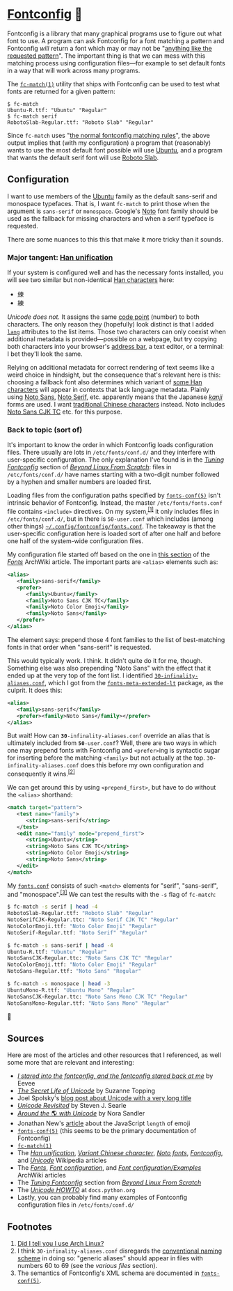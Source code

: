 # [Fontconfig][] 🤷

<!-- TODO
*   Add a footnote saying that this started as a comment explaining my `fonts.conf`...
*   A better way to test the configuration is `fc-match -s`:
        $ fc-match -s serif | head -3
        NotoSerifCJK-Regular.ttc: "Noto Serif CJK TC" "Regular"
        NotoColorEmoji.ttf: "Noto Color Emoji" "Regular"
        NotoSerif-Regular.ttf: "Noto Serif" "Regular"
*   Write that [`fc-match(1)`][] appears to reflect changes to configuration files
    immediately.  That is, it seems running `fc-cache` is usually unnecessary.
-->

Fontconfig is a library that many graphical programs use to figure out what font to use.
A program can ask Fontconfig for a font matching a pattern and Fontconfig *will* return a
font which may or may not be "[anything like the requested pattern][`fonts-conf(5)`]".
The important thing is that we can mess with this matching process using configuration
files—for example to set default fonts in a way that will work across many programs.

The [`fc-match(1)`][] utility that ships with Fontconfig can be used to test what fonts
are returned for a given pattern:

    $ fc-match
    Ubuntu-R.ttf: "Ubuntu" "Regular"
    $ fc-match serif
    RobotoSlab-Regular.ttf: "Roboto Slab" "Regular"

Since `fc-match` uses "[the normal fontconfig matching rules][`fc-match(1)`]", the above
output implies that (with my configuration) a program that (reasonably) wants to use the
most default font possible will use [Ubuntu][], and a program that wants the default serif
font will use [Roboto Slab][].

## Configuration

I want to use members of the [Ubuntu][] family as the default sans-serif and monospace
typefaces.  That is, I want `fc-match` to print those when the argument is `sans-serif` or
`monospace`.  Google's [Noto][] font family should be used as the fallback for missing
characters <!-- Is character the correct term here?  What about symbol, glyph, grapheme,
sign, ideograph, ... --> and when a serif typeface is requested.

There are some nuances to this this that make it more tricky than it sounds.

### Major tangent: [Han unification][]

If your system is configured well and has the necessary fonts installed, you will see two
similar but non-identical [Han characters][] here:

<!-- We can't use <span>.  Use a list as a workaround.  See
<https://github.com/github/markup/issues/245#issuecomment-245460087>. -->
<ul>
<li lang="zh">練</li>
<li lang="ja">練</li>
</ul>

*Unicode does not.*  It assigns the same [code point][] (number) to both characters.  The
only reason they (hopefully) look distinct is that I added [`lang`][] attributes to the
list items.  Those two characters can only coexist when additional metadata is
provided—possible on a webpage, but try copying both characters into your browser's
[address bar][], a text editor, or a terminal: I bet they'll look the same.

Relying on additional metadata for correct rendering of text seems like a weird choice in
hindsight, but the consequence that's relevant here is this: choosing a fallback font also
determines which variant of [some Han characters][] will appear in contexts that lack
language metadata.  Plainly using [Noto Sans][], [Noto Serif][], etc. apparently means
that the Japanese [*kanji*][] forms are used.  I want [traditional Chinese characters][]
instead.  Noto includes [Noto Sans CJK TC][] etc. for this purpose.

<!--
I think my best bet for setting up Fontconfig is to specify "Noto San CJK TC" as the first
and "Noto Sans" as an additional fallback font for requests of a sans-serif typeface, and
to do something equivalent for serif and monospace.
-->

### Back to topic (sort of)

It's important to know the order in which Fontconfig loads configuration files.  There
usually are lots in `/etc/fonts/conf.d/` and they interfere with user-specific
configuration.  The only explanation I've found is in the [*Tuning Fontconfig*][] section
of [*Beyond Linux From Scratch*][]: files in `/etc/fonts/conf.d/` have names starting with
a two-digit number followed by a hyphen and smaller numbers are loaded first.

Loading files from the configuration paths specified by [`fonts-conf(5)`][] isn't
intrinsic behavior of Fontconfig.  Instead, the master `/etc/fonts/fonts.conf` file
contains `<include>` directives.  On my
system,<sup>[\[1\]](#user-content-footnote-1)</sup> it only includes files in
`/etc/fonts/conf.d/`, but in there is `50-user.conf` which includes (among other things)
[`~/.config/fontconfig/fonts.conf`][`fonts.conf`].  The takeaway is that the user-specific
configuration here is loaded sort of after one half and before one half of the system-wide
configuration files.

My configuration file started off based on the one in [this section][fonts-aw-ffo] of the
[*Fonts*][Fonts - ArchWiki] ArchWiki article.  The important parts are `<alias>` elements
such as:

```xml
<alias>
   <family>sans-serif</family>
   <prefer>
      <family>Ubuntu</family>
      <family>Noto Sans CJK TC</family>
      <family>Noto Color Emoji</family>
      <family>Noto Sans</family>
   </prefer>
</alias>
```

The element says: prepend those 4 font families to the list of best-matching fonts in that
order when "sans-serif" is requested.

<!--
Configuration files with numbers that are lower than 50 and that also prepend fonts to
`serif`, `sans-serif`, or `monospace` win.  The fonts they prepend are above the ones I
prepend in the output of `fc-match`.  The file that messes stuff up is
`/etc/fonts/conf.d/30-infinality-aliases.conf`.  I think it does stuff that should really
be done in files with numbers 60 to 69 (see [*Tuning Fontconfig*]; search for "generic
aliases, map generic to family").
-->

This would typically work.  I think.  It didn't quite do it for me, though.  Something
else was also prepending "Noto Sans" with the effect that it ended up at the very top of
the font list.  I identified [`30-infinality-aliases.conf`][], which I got from the
[`fonts-meta-extended-lt`][] package, as the culprit.  It does this:

```xml
<alias>
   <family>sans-serif</family>
   <prefer><family>Noto Sans</family></prefer>
</alias>
```

But wait!  How can <code><b>30</b>-infinality-aliases.conf</code> override an alias that
is ultimately included from <code><b>50</b>-user.conf</code>?  Well, there are two ways in
which one may prepend fonts with Fontconfig and `<prefer>`ing is syntactic sugar for
inserting before the matching `<family>` but not actually at the top.
`30-infinality-aliases.conf` does this before my own configuration and consequently it
wins.<sup>[\[2\]](#user-content-footnote-2)</sup>

We can get around this by using `<prepend_first>`, but have to do without the `<alias>`
shorthand:

```xml
<match target="pattern">
   <test name="family">
      <string>sans-serif</string>
   </test>
   <edit name="family" mode="prepend_first">
      <string>Ubuntu</string>
      <string>Noto Sans CJK TC</string>
      <string>Noto Color Emoji</string>
      <string>Noto Sans</string>
   </edit>
</match>
```

My [`fonts.conf`][] consists of such `<match>` elements for "serif", "sans-serif", and
"monospace".<sup>[\[3\]](#user-content-footnote-3)</sup> We can test the results with the
`-s` flag of `fc-match`:

```bash
$ fc-match -s serif | head -4
RobotoSlab-Regular.ttf: "Roboto Slab" "Regular"
NotoSerifCJK-Regular.ttc: "Noto Serif CJK TC" "Regular"
NotoColorEmoji.ttf: "Noto Color Emoji" "Regular"
NotoSerif-Regular.ttf: "Noto Serif" "Regular"
```

```bash
$ fc-match -s sans-serif | head -4
Ubuntu-R.ttf: "Ubuntu" "Regular"
NotoSansCJK-Regular.ttc: "Noto Sans CJK TC" "Regular"
NotoColorEmoji.ttf: "Noto Color Emoji" "Regular"
NotoSans-Regular.ttf: "Noto Sans" "Regular"
```

```bash
$ fc-match -s monospace | head -3
UbuntuMono-R.ttf: "Ubuntu Mono" "Regular"
NotoSansCJK-Regular.ttc: "Noto Sans Mono CJK TC" "Regular"
NotoSansMono-Regular.ttf: "Noto Sans Mono" "Regular"
```

🙂

## Sources

Here are most of the articles and other resources that I referenced, as well some more
that are relevant and interesting:

*   [*I stared into the fontconfig, and the fontconfig stared back at me*][] by Eevee
*   [*The Secret Life of Unicode*][] by Suzanne Topping
*   Joel Spolsky's [blog post about Unicode with a very long title][The 15 Excuses]
*   [*Unicode Revisited*][] by Steven J. Searle
*   [*Around the* 🌎 *with Unicode*][nora-sandler-unicode] by Nora Sandler
*   Jonathan New's [article][poo] about the JavaScript `length` of emoji
*   [`fonts-conf(5)`][] (this seems to be the primary documentation of Fontconfig)
*   [`fc-match(1)`][]
*   The *[Han unification][]*, *[Variant Chinese character][]*, *[Noto fonts][]*,
    *[Fontconfig][]*, and *[Unicode][]* Wikipedia articles
*   The [*Fonts*][Fonts - ArchWiki], [*Font configuration*][Font configuration -
    ArchWiki], and [*Font configuration/Examples*][Font configuration/Examples - ArchWiki]
    ArchWiki articles
*   The [*Tuning Fontconfig*][] section from [*Beyond Linux From Scratch*][]
*   The [*Unicode HOWTO*][] at `docs.python.org`
*   Lastly, you can probably find many examples of Fontconfig configuration files in
    `/etc/fonts/conf.d/`

## Footnotes

<ol>
<li id="footnote-1"><a href="https://redd.it/32o299">Did I tell you I use Arch Linux?</a></li>
<li id="footnote-2">
I think <code>30-infinality-aliases.conf</code> disregards the <a
href="http://linuxfromscratch.org/blfs/view/stable/x/tuning-fontconfig.html">conventional
naming scheme</a> in doing so: "generic aliases" should appear in files with numbers 60 to
69 (see the <i>various files</i> section).
</li>
<li id="footnote-3">
The semantics of Fontconfig's XML schema are documented in <a
href="https://www.freedesktop.org/software/fontconfig/fontconfig-user.html"
title="fonts-conf(5)"><code>fonts-conf(5)</code></a>.
</li>
</ol>

[Fontconfig]: https://en.wikipedia.org/wiki/Fontconfig "Fontconfig - Wikipedia"
[`fonts-conf(5)`]: https://www.freedesktop.org/software/fontconfig/fontconfig-user.html
    "fonts-conf(5)"
[`fc-match(1)`]: https://linux.die.net/man/1/fc-match "fc-match(1)"
[Ubuntu]: https://en.wikipedia.org/wiki/Ubuntu_(typeface) "Ubuntu (typeface) - Wikipedia"
[Roboto Slab]: https://en.wikipedia.org/wiki/Roboto#Roboto_Slab "Roboto - Wikipedia"
[Noto]: https://en.wikipedia.org/wiki/Noto_fonts "Noto fonts - Wikipedia"
[Han unification]: https://en.wikipedia.org/wiki/Han_unification
    "Han unification - Wikipedia"
[Han characters]: https://en.wikipedia.org/wiki/Han_characters
    "Han characters - Wikipedia"
[code point]: https://en.wikipedia.org/wiki/Code_point "Code point - Wikipedia"
[`lang`]: https://developer.mozilla.org/en-US/docs/Web/HTML/Global_attributes/lang
    "lang - HTML | MDN"
[address bar]: https://en.wikipedia.org/wiki/Address_bar "Address bar - Wikipedia"
[some Han characters]: https://en.wikipedia.org/wiki/Variant_Chinese_character#Usage_in_computing
    "Variant Chinese character - Wikipedia"
[*kanji*]: https://en.wikipedia.org/wiki/Kanji
    "Kanji - Wikipedia"
[traditional Chinese characters]: https://en.wikipedia.org/wiki/Traditional_Chinese_characters
    "Traditional Chinese characters - Wikipedia"
[Noto Sans CJK TC]: https://www.google.com/get/noto/#sans-hant "Google Noto Fonts"
[Noto Sans]: https://www.google.com/get/noto/#sans-lgc "Google Noto Fonts"
[Noto Serif]: https://www.google.com/get/noto/#serif-lgc "Google Noto Fonts"
[*Tuning Fontconfig*]: http://linuxfromscratch.org/blfs/view/stable/x/tuning-fontconfig.html
    "Tuning Fontconfig"
[*Beyond Linux From Scratch*]: http://linuxfromscratch.org/blfs/view/stable/index.html
[`fonts.conf`]: fonts.conf
[fonts-aw-ffo]: https://wiki.archlinux.org/index.php/Fonts#Fallback_font_order_with_X11
    "\"Fallback font order with X11\" (Fonts - ArchWiki)"
[Fonts - ArchWiki]: https://wiki.archlinux.org/index.php/Fonts "Fonts - ArchWiki"
[`30-infinality-aliases.conf`]: https://gist.githubusercontent.com/cryzed/4f64bb79e80d619866ee0b18ba2d32fc/raw/bd073b52365393f9f0718425271825fc27b218f7/local.conf
[`fonts-meta-extended-lt`]: https://aur.archlinux.org/packages/fonts-meta-extended-lt
    "AUR (en) - fonts-meta-extended-lt"
[*I stared into the fontconfig, and the fontconfig stared back at me*]: https://eev.ee/blog/2015/05/20/i-stared-into-the-fontconfig-and-the-fontconfig-stared-back-at-me/
[*The Secret Life of Unicode*]: http://www.btetrud.com/Lima/The%20Secret%20Life%20of%20Unicode.pdf
[The 15 Excuses]: https://www.joelonsoftware.com/2003/10/08/the-absolute-minimum-every-software-developer-absolutely-positively-must-know-about-unicode-and-character-sets-no-excuses/
    "The Absolute Minimum Every Software Developer Absolutely, Positively Must Know About Unicode and Character Sets (No Excuses!)"
[*Unicode Revisited*]: http://tronweb.super-nova.co.jp/unicoderevisited.html
[nora-sandler-unicode]: https://norasandler.com/2017/11/02/Around-the-with-Unicode.html
    "Around the 🌎 with Unicode"
[poo]: https://blog.jonnew.com/posts/poo-dot-length-equals-two
    "Jonathan New | \"💩\".length === 2"
[Variant Chinese character]: https://en.wikipedia.org/wiki/Variant_Chinese_character
    "Variant Chinese character - Wikipedia"
[Noto fonts]: https://en.wikipedia.org/wiki/Noto_fonts
    "Noto fonts - Wikipedia"
[Unicode]: https://en.wikipedia.org/wiki/Unicode "Unicode - Wikipedia"
[Font configuration - ArchWiki]: https://wiki.archlinux.org/index.php/Font_configuration
    "Font configuration - ArchWiki"
[Font configuration/Examples - ArchWiki]: https://wiki.archlinux.org/index.php/Font_configuration/Examples
    "Font configuration/Examples - ArchWiki"
[*Unicode HOWTO*]: https://docs.python.org/3/howto/unicode.html
    "Unicode HOWTO — Python 3 documentation"
